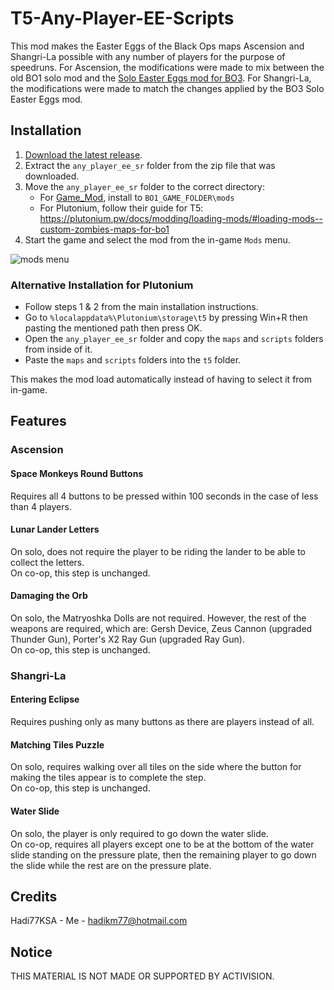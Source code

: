 # T5-Any-Player-EE-Scripts
This mod makes the Easter Eggs of the Black Ops maps Ascension and Shangri-La possible with any number of players for the purpose of speedruns. For Ascension, the modifications were made to mix between the old BO1 solo mod and the [Solo Easter Eggs mod for BO3](https://steamcommunity.com/sharedfiles/filedetails/?id=1944930083). For Shangri-La, the modifications were made to match the changes applied by the BO3 Solo Easter Eggs mod.

## Installation
1. [Download the latest release](https://github.com/Hadi77KSA/T5-Any-Player-EE-Scripts/releases/download/current_sr/release.zip).
2. Extract the `any_player_ee_sr` folder from the zip file that was downloaded.
3. Move the `any_player_ee_sr` folder to the correct directory:
    - For [Game_Mod](https://github.com/Nukem9/LinkerMod/releases), install to `BO1_GAME_FOLDER\mods`
    - For Plutonium, follow their guide for T5: https://plutonium.pw/docs/modding/loading-mods/#loading-mods--custom-zombies-maps-for-bo1
4. Start the game and select the mod from the in-game `Mods` menu.

![mods menu](https://github.com/user-attachments/assets/3937728e-911c-446f-9891-3e2d7a45e853)

### Alternative Installation for Plutonium
- Follow steps 1 & 2 from the main installation instructions.
- Go to `%localappdata%\Plutonium\storage\t5` by pressing Win+R then pasting the mentioned path then press OK.
- Open the `any_player_ee_sr` folder and copy the `maps` and `scripts` folders from inside of it.
- Paste the `maps` and `scripts` folders into the `t5` folder.

This makes the mod load automatically instead of having to select it from in-game.

## Features
### Ascension
#### Space Monkeys Round Buttons
Requires all 4 buttons to be pressed within 100 seconds in the case of less than 4 players.

#### Lunar Lander Letters
On solo, does not require the player to be riding the lander to be able to collect the letters.  
On co-op, this step is unchanged.

#### Damaging the Orb
On solo, the Matryoshka Dolls are not required. However, the rest of the weapons are required, which are: Gersh Device, Zeus Cannon (upgraded Thunder Gun),  Porter's X2 Ray Gun (upgraded Ray Gun).  
On co-op, this step is unchanged.

### Shangri-La
#### Entering Eclipse
Requires pushing only as many buttons as there are players instead of all.

#### Matching Tiles Puzzle
On solo, requires walking over all tiles on the side where the button for making the tiles appear is to complete the step.  
On co-op, this step is unchanged.

#### Water Slide
On solo, the player is only required to go down the water slide.  
On co-op, requires all players except one to be at the bottom of the water slide standing on the pressure plate, then the remaining player to go down the slide while the rest are on the pressure plate.

## Credits
Hadi77KSA - Me - hadikm77@hotmail.com

## Notice
THIS MATERIAL IS NOT MADE OR SUPPORTED BY ACTIVISION.
